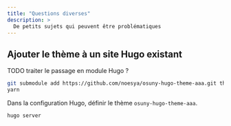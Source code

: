 ```yaml
---
title: "Questions diverses"
description: >
  De petits sujets qui peuvent être problématiques
---
```


## Ajouter le thème à un site Hugo existant

TODO traiter le passage en module Hugo ?

```bash
git submodule add https://github.com/noesya/osuny-hugo-theme-aaa.git themes/osuny-hugo-theme-aaa
yarn
```

Dans la configuration Hugo, définir le thème `osuny-hugo-theme-aaa`.

```bash
hugo server
```

